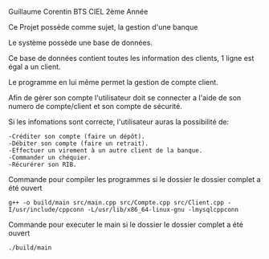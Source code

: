 Guillaume Corentin
BTS CIEL 2ème Année

Ce Projet possède comme sujet, la gestion d'une banque

Le système possède une base de données.

Ce base de données contient toutes les information des clients, 1 ligne est égal a un client.

Le programme en lui même permet la gestion de compte client.

Afin de gérer son compte l'utilisateur doit se connecter a l'aide de son numero de compte/client et son compte de sécurité.

Si les infomations sont correcte, l'utilisateur auras la possibilité de:

    -Créditer son compte (faire un dépôt).
    -Débiter son compte (faire un retrait).
    -Effectuer un virement à un autre client de la banque.
    -Commander un chéquier.
    -Récurérer son RIB.

Commande pour compiler les programmes si le dossier le dossier complet a été ouvert

    g++ -o build/main src/main.cpp src/Compte.cpp src/Client.cpp -I/usr/include/cppconn -L/usr/lib/x86_64-linux-gnu -lmysqlcppconn

Commande pour executer le main si le dossier le dossier complet a été ouvert

    ./build/main